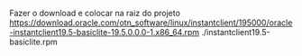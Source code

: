 
Fazer o download e colocar na raiz do projeto
https://download.oracle.com/otn_software/linux/instantclient/195000/oracle-instantclient19.5-basiclite-19.5.0.0.0-1.x86_64.rpm ./instantclient19.5-basiclite.rpm
